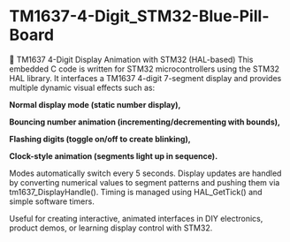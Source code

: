 # TM1637-4-Digit_STM32-Blue-Pill-Board

🔧 TM1637 4-Digit Display Animation with STM32 (HAL-based)
This embedded C code is written for STM32 microcontrollers using the STM32 HAL library. It interfaces a TM1637 4-digit 7-segment display and provides multiple dynamic visual effects such as:

**Normal display mode (static number display),**

**Bouncing number animation (incrementing/decrementing with bounds),**

**Flashing digits (toggle on/off to create blinking),**

**Clock-style animation (segments light up in sequence).**

Modes automatically switch every 5 seconds. Display updates are handled by converting numerical values to segment patterns and pushing them via tm1637_DisplayHandle(). Timing is managed using HAL_GetTick() and simple software timers.

Useful for creating interactive, animated interfaces in DIY electronics, product demos, or learning display control with STM32.
